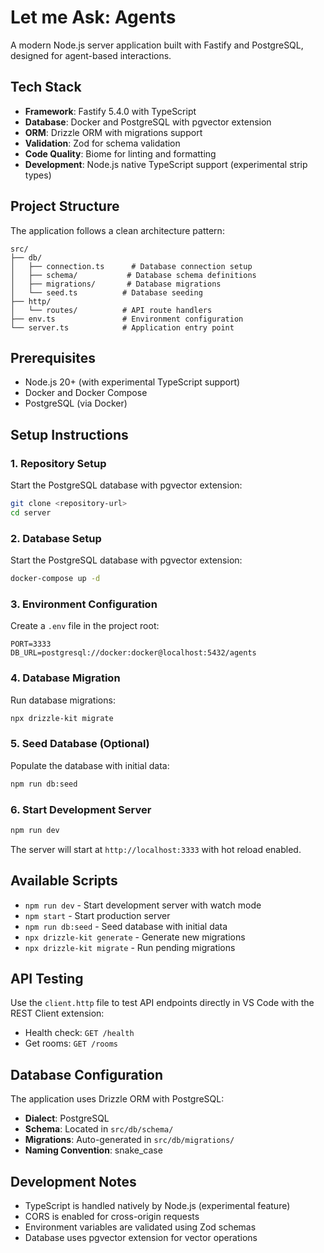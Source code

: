 # Let me Ask: Agents

A modern Node.js server application built with Fastify and PostgreSQL, designed for agent-based interactions.

## Tech Stack

- **Framework**: Fastify 5.4.0 with TypeScript
- **Database**: Docker and PostgreSQL with pgvector extension
- **ORM**: Drizzle ORM with migrations support
- **Validation**: Zod for schema validation
- **Code Quality**: Biome for linting and formatting
- **Development**: Node.js native TypeScript support (experimental strip types)

## Project Structure

The application follows a clean architecture pattern:

```
src/
├── db/
│   ├── connection.ts      # Database connection setup
│   ├── schema/           # Database schema definitions
│   ├── migrations/       # Database migrations
│   └── seed.ts          # Database seeding
├── http/
│   └── routes/          # API route handlers
├── env.ts               # Environment configuration
└── server.ts            # Application entry point
```

## Prerequisites

- Node.js 20+ (with experimental TypeScript support)
- Docker and Docker Compose
- PostgreSQL (via Docker)

## Setup Instructions

### 1. Repository Setup

Start the PostgreSQL database with pgvector extension:

```bash
git clone <repository-url>
cd server
```

### 2. Database Setup

Start the PostgreSQL database with pgvector extension:

```bash
docker-compose up -d
```

### 3. Environment Configuration

Create a `.env` file in the project root:

```env
PORT=3333
DB_URL=postgresql://docker:docker@localhost:5432/agents
```

### 4. Database Migration

Run database migrations:

```bash
npx drizzle-kit migrate
```

### 5. Seed Database (Optional)

Populate the database with initial data:

```bash
npm run db:seed
```

### 6. Start Development Server

```bash
npm run dev
```

The server will start at `http://localhost:3333` with hot reload enabled.

## Available Scripts

- `npm run dev` - Start development server with watch mode
- `npm start` - Start production server
- `npm run db:seed` - Seed database with initial data
- `npx drizzle-kit generate` - Generate new migrations
- `npx drizzle-kit migrate` - Run pending migrations

## API Testing

Use the `client.http` file to test API endpoints directly in VS Code with the REST Client extension:

- Health check: `GET /health`
- Get rooms: `GET /rooms`

## Database Configuration

The application uses Drizzle ORM with PostgreSQL:

- **Dialect**: PostgreSQL
- **Schema**: Located in `src/db/schema/`
- **Migrations**: Auto-generated in `src/db/migrations/`
- **Naming Convention**: snake_case

## Development Notes

- TypeScript is handled natively by Node.js (experimental feature)
- CORS is enabled for cross-origin requests
- Environment variables are validated using Zod schemas
- Database uses pgvector extension for vector operations
